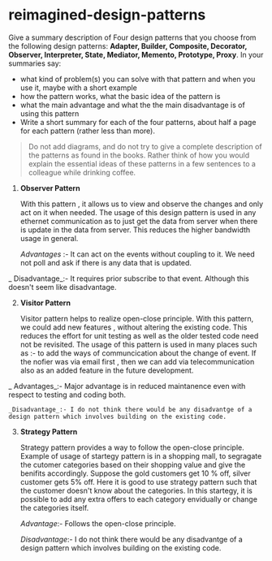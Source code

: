 # reimagined-design-patterns

Give a summary description of Four design patterns that you choose from the following design patterns: **Adapter,  Builder, Composite, Decorator, Observer, Interpreter, State, Mediator, Memento, Prototype, Proxy**. In your summaries say:

- what kind of problem(s) you can solve with that pattern and when you use it, maybe with a short example
- how the pattern works, what the basic idea of the pattern is
- what the main advantage and what the the main disadvantage is of using this pattern
- Write a short summary for each of the four patterns, about half a page for each pattern (rather less than more). 

> Do not add diagrams, and do not try to give a complete description of the patterns as found in the books. Rather think of how you would explain the essential ideas of these patterns in a few sentences to a colleague while drinking coffee.


1. **Observer Pattern**

   With this pattern , it allows us to view and observe the changes and only act on it when needed. The usage of this design pattern is used in any ethernet communication as to just get the data from server when there is update in the data from server. This reduces the higher bandwidth usage in general.  
   
   _Advantages_ :- It can act on the events without coupling to it. We need not poll and ask if there is any data that is updated. 
   
  _ Disadvantage_:- It requires prior subscribe to that event. Although this doesn't seem like disadvantage.
   
 2. **Visitor Pattern**
 
    Visitor pattern helps to realize open-close principle. With this pattern, we could add new features , without altering the existing code. This reduces the effort for unit testing as well as the older tested code need not be revisited. The usage of this pattern is used in many places such as :- to add the ways of communcication about the change of event. If the nofier was via email first , then we can add via telecommunication also as an added feature in the future development.
    
   _ Advantages_:- Major advantage is in reduced maintanence even with respect to testing and coding both.
   
    _Disadvantage_:- I do not think there would be any disadvantge of a design pattern which involves building on the existing code.
    
 3. **Strategy Pattern**
 
    Strategy pattern provides a way to follow the open-close principle. Example of usage of startegy pattern is in a shopping mall, to segragate the cutomer categories based on their shopping value and give the benifits accordingly. Suppose the gold customers get 10 % off, silver customer gets 5% off. Here it is good to use strategy pattern such that the customer doesn't know about the categories. In this startegy, it is possible to add any extra offers to each category envidually or change the categories itself.
    
    _Advantage_:- Follows the open-close principle.
    
    _Disadvantage_:- I do not think there would be any disadvantge of a design pattern which involves building on the existing code.
    
  
